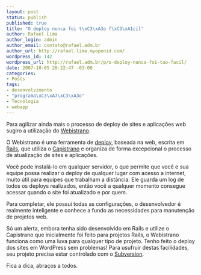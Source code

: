 ```yaml
--- 
layout: post
status: publish
published: true
title: "O deploy nunca foi t\xC3\xA3o f\xC3\xA1cil"
author: Rafael Lima
author_login: admin
author_email: contato@rafael.adm.br
author_url: http://rafael.lima.myopenid.com/
wordpress_id: 142
wordpress_url: http://rafael.adm.br/p/o-deploy-nunca-foi-tao-facil/
date: 2007-10-05 20:22:47 -03:00
categories: 
- Posts
tags: 
- desenvolvimento
- "programa\xC3\xA7\xC3\xA3o"
- Tecnologia
- webapp
---
```

Para agilizar ainda mais o processo de deploy de sites e aplicações web sugiro a utilização do <a href="http://labs.peritor.com/webistrano">Webistrano</a>.

O Webistrano é uma ferramenta de <a href="http://www.webopedia.com/TERM/D/deploy.html">deploy</a>, baseada na web, escrita em <a href="http://rubyonrails.com">Rails</a>, que utiliza o <a href="http://www.capify.org/">Capistrano</a> e organiza de forma excepcional o processo de atualização de sites e aplicações.

Você pode instalá-lo em qualquer servidor, o que permite que você e sua equipe possa realizar o deploy de qualquer lugar com acesso a internet, muito útil para equipes que trabalham a distância. Ele guarda um log de todos os deploys realizados, então você a qualquer momento consegue acessar quando o site foi atualizado e por quem.

Para completar, ele possui todas as configurações, o desenvolvedor é realmente inteligente e conhece a fundo as necessidades para manutenção de projetos web.

Só um alerta, embora tenha sido desenvolvido em Rails e utilize o Capistrano que inicialmente foi feito para projetos Rails, o Webistrano funciona como uma luva para qualquer tipo de projeto. Tenho feito o deploy dos sites em WordPress sem problemas!
Para usufruir destas facilidades, seu projeto precisa estar controlado com o <a href="http://subversion.tigris.org/">Subversion</a>.

Fica a dica, abraços a todos.
